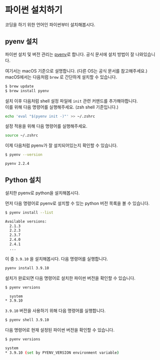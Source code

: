 # 파이썬 설치하기

코딩을 하기 위한 언어인 파이썬부터 설치해봅시다.

## pyenv 설치

파이썬 설치 및 버전 관리는 [pyenv](https://github.com/pyenv/pyenv)로 합니다. 
공식 문서에 설치 방법이 잘 나와있습니다. 

여기서는 macOS 기준으로 설명합니다. (다른 OS는 공식 문서를 참고해주세요.)  
macOS에서는 다음처럼 `brew` 로 간단하게 설치할 수 있습니다.

```bash
$ brew update
$ brew install pyenv
```

설치 이후 다음처럼 shell 설정 파일에 `init` 관련 커맨드를 추가해야합니다.  
이를 위해 다음 명령어를 실행해주세요. (zsh shell 기준입니다.) 

```bash 
echo 'eval "$(pyenv init -)"' >> ~/.zshrc
```

설정 적용을 위해 다음 명령어를 실행해주세요.

```bash
source ~/.zshrc
```

이제 다음처럼 pyenv가 잘 설치되어있는지 확인할 수 있습니다.

```bash
$ pyenv --version

pyenv 2.2.4
```

## Python 설치

설치한 pyenv로 python을 설치해봅시다.

먼저 다음 명령어로 pyenv로 설치할 수 있는 python 버전 목록을 볼 수 있습니다.

```bash
$ pyenv install --list

Available versions:
  2.1.3
  2.2.3
  2.3.7
  2.4.0
  2.4.1
  ...
```

이 중 `3.9.10` 을 설치해봅시다. 다음 명령어를 실행합니다.

```bash
pyenv install 3.9.10
```

설치가 완료되면 다음 명령어로 설치한 파이썬 버전을 확인할 수 있습니다.

```bash
$ pyenv versions

  system
* 3.9.10
```

`3.9.10` 버전을 사용하기 위해 다음 명령어를 실행합니다.

```bash
$ pyenv shell 3.9.10
```

다음 명령어로 현재 설정된 파이썬 버전을 확인할 수 있습니다.

```bash
$ pyenv versions

system
* 3.9.10 (set by PYENV_VERSION environment variable)
```
